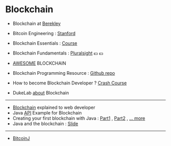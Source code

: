 # Blockchain
* Blockchain at [Berekley](https://blockchain.berkeley.edu/)
* Bitcoin Engineering : [Stanford](http://bitcoin.stanford.edu/)

* Blockchain Essentials : [Course](https://cognitiveclass.ai/courses/blockchain-course/)

* Blockchain Fundamentals : [Pluralsight](https://www.pluralsight.com/courses/blockchain-fundamentals) :dollar: :dollar:

* [AWESOME](https://github.com/openblockchains/awesome-blockchains) BLOCKCHAIN

* Blockchain Programming Resource : [Github repo](https://github.com/digital-dreamer/blockchain-programming)
* How to become Blockchain Developer ? [Crash Course](https://blockgeeks.com/guides/blockchain-developer/)
* DukeLab [about](http://www.dukeblockchainlab.com/about-blockchain) Blockchain
---
* [Blockchain](https://marmelab.com/blog/2016/04/28/blockchain-for-web-developers-the-theory.html) explained to web developer
* Java [API](https://www.programcreek.com/java-api-examples/index.php?source_dir=Curecoin-master/#) Example for Blockchain
* Creating your first blockchain with Java : [Part1](https://medium.com/programmers-blockchain/create-simple-blockchain-java-tutorial-from-scratch-6eeed3cb03fa) , [Part2](https://medium.com/programmers-blockchain/creating-your-first-blockchain-with-java-part-2-transactions-2cdac335e0ce) , [... more](https://medium.com/programmers-blockchain)
* Java and the blockchain : [Slide](https://dzone.com/articles/java-and-the-blockchain)
---
* [BitcoinJ](https://bitcoinj.github.io/#introduction)
